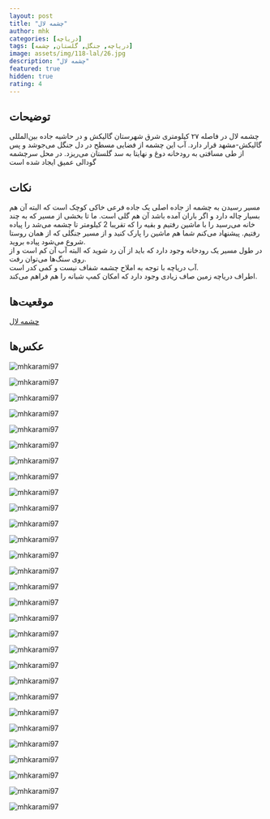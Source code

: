 ```yaml
---
layout: post
title: "چشمه لال"
author: mhk
categories: [دریاچه]
tags: [دریاچه, جنگل, گلستان, چشمه]
image: assets/img/118-lal/26.jpg
description: "چشمه لال"
featured: true
hidden: true
rating: 4
---
```


## توضیحات
چشمه لال در فاصله ۲۷ کیلومتری شرق شهرستان گالیکش و در حاشیه جاده بین‌المللی گالیکش-مشهد قرار دارد. آب این چشمه از فضایی مسطح در دل جنگل می‌جوشد و پس از طی مسافتی به رودخانه دوغ و نهایتا به سد گلستان می‌ریزد. در محل سرچشمه گودالی عمیق ایجاد شده است  

## نکات
مسیر رسیدن به چشمه از جاده اصلی یک جاده فرعی خاکی کوچک است که البته آن هم بسیار چاله دارد و اگر باران آمده باشد آن هم گلی است. ما تا بخشی از مسیر که به چند خانه می‌رسید را با ماشین رفتیم و بقیه را که تقریبا 2 کیلومتر تا چشمه می‌شد را پیاده رفتیم. پیشنهاد می‌کنم شما هم ماشین را پارک کنید و از مسیر جنگلی که از همان روستا شروع می‌شود پیاده بروید.  
در طول مسیر یک رودخانه وجود دارد که باید از آن رد شوید که البته آب آن کم است و از روی سنگ‌ها می‌توان رفت.  
آب دریاچه با توجه به املاح چشمه شفاف نیست و کمی کدر است.  
اطراف دریاچه زمین صاف زیادی وجود دارد که امکان کمپ شبانه را هم فراهم می‌کند.  

## موقعیت‌ها
[چشمه لال](https://www.google.com/maps/place/%DA%86%D8%B4%D9%85%D9%87+%D9%84%D8%A7%D9%84%E2%80%AD/@37.3749316,55.704776,17z/data=!3m1!4b1!4m6!3m5!1s0x3f7811a84a87a689:0xc4afe4284ab153a2!8m2!3d37.3749316!4d55.7073509!16s%2Fg%2F11gd1wl9_g?entry=ttu&g_ep=EgoyMDI1MDMyNS4xIKXMDSoASAFQAw%3D%3D)  

## عکس‌ها

![mhkarami97](/assets/img/118-lal/01.jpg)  
  
![mhkarami97](/assets/img/118-lal/02.jpg)  
  
![mhkarami97](/assets/img/118-lal/03.jpg)  
  
![mhkarami97](/assets/img/118-lal/04.jpg)  
  
![mhkarami97](/assets/img/118-lal/05.jpg)  
  
![mhkarami97](/assets/img/118-lal/06.jpg)  
  
![mhkarami97](/assets/img/118-lal/07.jpg)  
  
![mhkarami97](/assets/img/118-lal/08.jpg)  
  
![mhkarami97](/assets/img/118-lal/09.jpg)  
  
![mhkarami97](/assets/img/118-lal/10.jpg)  
  
![mhkarami97](/assets/img/118-lal/11.jpg)  
  
![mhkarami97](/assets/img/118-lal/12.jpg)  
  
![mhkarami97](/assets/img/118-lal/13.jpg)  
  
![mhkarami97](/assets/img/118-lal/14.jpg)  
  
![mhkarami97](/assets/img/118-lal/15.jpg)  
  
![mhkarami97](/assets/img/118-lal/16.jpg)  
  
![mhkarami97](/assets/img/118-lal/17.jpg)  
  
![mhkarami97](/assets/img/118-lal/18.jpg)  
  
![mhkarami97](/assets/img/118-lal/19.jpg)  
  
![mhkarami97](/assets/img/118-lal/20.jpg)  
  
![mhkarami97](/assets/img/118-lal/21.jpg)  
  
![mhkarami97](/assets/img/118-lal/22.jpg)  
  
![mhkarami97](/assets/img/118-lal/23.jpg)  
  
![mhkarami97](/assets/img/118-lal/24.jpg)  
  
![mhkarami97](/assets/img/118-lal/25.jpg)  
  
![mhkarami97](/assets/img/118-lal/26.jpg)  
  
![mhkarami97](/assets/img/118-lal/27.jpg)  
  
![mhkarami97](/assets/img/118-lal/28.jpg)  
  
![mhkarami97](/assets/img/118-lal/29.jpg)  